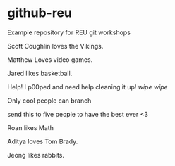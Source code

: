 # github-reu
Example repository for REU git workshops

Scott Coughlin loves the Vikings.

Matthew Loves video games.

Jared likes basketball.

Help! I p00ped and need help cleaning it up! *wipe* *wipe*

Only cool people can branch

send this to five people to have the best ever <3

Roan likes Math

Aditya loves Tom Brady.

Jeong likes rabbits. 
